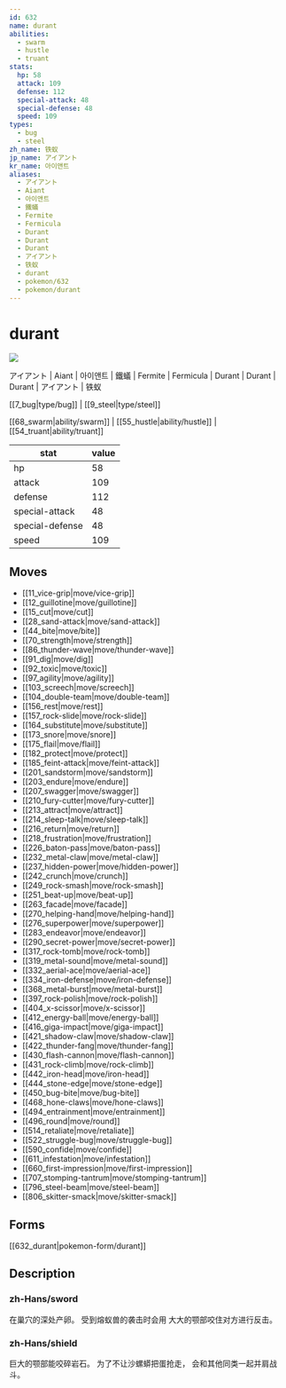 ```yaml
---
id: 632
name: durant
abilities:
  - swarm
  - hustle
  - truant
stats:
  hp: 58
  attack: 109
  defense: 112
  special-attack: 48
  special-defense: 48
  speed: 109
types:
  - bug
  - steel
zh_name: 铁蚁
jp_name: アイアント
kr_name: 아이앤트
aliases:
  - アイアント
  - Aiant
  - 아이앤트
  - 鐵蟻
  - Fermite
  - Fermicula
  - Durant
  - Durant
  - Durant
  - アイアント
  - 铁蚁
  - durant
  - pokemon/632
  - pokemon/durant
---
```

# durant

![](https://raw.githubusercontent.com/PokeAPI/sprites/master/sprites/pokemon/632.png)

アイアント | Aiant | 아이앤트 | 鐵蟻 | Fermite | Fermicula | Durant | Durant | Durant | アイアント | 铁蚁

[[7_bug|type/bug]] | [[9_steel|type/steel]]

[[68_swarm|ability/swarm]] | [[55_hustle|ability/hustle]] | [[54_truant|ability/truant]]

|stat|value|
|---|---|
|hp|58|
|attack|109|
|defense|112|
|special-attack|48|
|special-defense|48|
|speed|109|


## Moves

- [[11_vice-grip|move/vice-grip]]
- [[12_guillotine|move/guillotine]]
- [[15_cut|move/cut]]
- [[28_sand-attack|move/sand-attack]]
- [[44_bite|move/bite]]
- [[70_strength|move/strength]]
- [[86_thunder-wave|move/thunder-wave]]
- [[91_dig|move/dig]]
- [[92_toxic|move/toxic]]
- [[97_agility|move/agility]]
- [[103_screech|move/screech]]
- [[104_double-team|move/double-team]]
- [[156_rest|move/rest]]
- [[157_rock-slide|move/rock-slide]]
- [[164_substitute|move/substitute]]
- [[173_snore|move/snore]]
- [[175_flail|move/flail]]
- [[182_protect|move/protect]]
- [[185_feint-attack|move/feint-attack]]
- [[201_sandstorm|move/sandstorm]]
- [[203_endure|move/endure]]
- [[207_swagger|move/swagger]]
- [[210_fury-cutter|move/fury-cutter]]
- [[213_attract|move/attract]]
- [[214_sleep-talk|move/sleep-talk]]
- [[216_return|move/return]]
- [[218_frustration|move/frustration]]
- [[226_baton-pass|move/baton-pass]]
- [[232_metal-claw|move/metal-claw]]
- [[237_hidden-power|move/hidden-power]]
- [[242_crunch|move/crunch]]
- [[249_rock-smash|move/rock-smash]]
- [[251_beat-up|move/beat-up]]
- [[263_facade|move/facade]]
- [[270_helping-hand|move/helping-hand]]
- [[276_superpower|move/superpower]]
- [[283_endeavor|move/endeavor]]
- [[290_secret-power|move/secret-power]]
- [[317_rock-tomb|move/rock-tomb]]
- [[319_metal-sound|move/metal-sound]]
- [[332_aerial-ace|move/aerial-ace]]
- [[334_iron-defense|move/iron-defense]]
- [[368_metal-burst|move/metal-burst]]
- [[397_rock-polish|move/rock-polish]]
- [[404_x-scissor|move/x-scissor]]
- [[412_energy-ball|move/energy-ball]]
- [[416_giga-impact|move/giga-impact]]
- [[421_shadow-claw|move/shadow-claw]]
- [[422_thunder-fang|move/thunder-fang]]
- [[430_flash-cannon|move/flash-cannon]]
- [[431_rock-climb|move/rock-climb]]
- [[442_iron-head|move/iron-head]]
- [[444_stone-edge|move/stone-edge]]
- [[450_bug-bite|move/bug-bite]]
- [[468_hone-claws|move/hone-claws]]
- [[494_entrainment|move/entrainment]]
- [[496_round|move/round]]
- [[514_retaliate|move/retaliate]]
- [[522_struggle-bug|move/struggle-bug]]
- [[590_confide|move/confide]]
- [[611_infestation|move/infestation]]
- [[660_first-impression|move/first-impression]]
- [[707_stomping-tantrum|move/stomping-tantrum]]
- [[796_steel-beam|move/steel-beam]]
- [[806_skitter-smack|move/skitter-smack]]

## Forms



[[632_durant|pokemon-form/durant]]

## Description

### zh-Hans/sword

在巢穴的深处产卵。
受到熔蚁兽的袭击时会用
大大的颚部咬住对方进行反击。

### zh-Hans/shield

巨大的颚部能咬碎岩石。
为了不让沙螺蟒把蛋抢走，
会和其他同类一起并肩战斗。

